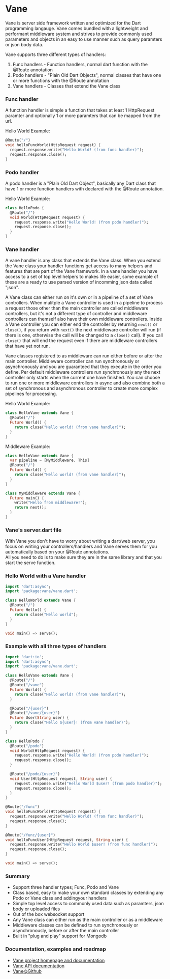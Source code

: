 Vane
=========

Vane is server side framework written and optimized for the Dart programming 
langauge. Vane comes bundled with a lightweight and performant middleware 
system and strives to provide commonly used parameters and objects in an easy
to use manner such as query paramters or json body data. 

Vane supports three different types of handlers:

1. Func handlers - Function handlers, normal dart function with the @Route annotation 
2. Podo handlers - "Plain Old Dart Objects", normal classes that have one or more 
functions with the @Route annotation
3. Vane handlers - Classes that extend the Vane class

### Func handler 
A function handler is simple a function that takes at least 1 HttpRequest paramter and 
optionally 1 or more paramters that can be mapped from the url.

Hello World Example:
```dart
@Route("/")
void helloFuncWorld(HttpRequest request) {
  request.response.write("Hello World! (from func handler)");
  request.response.close();
}
```

### Podo handler 
A podo handler is a "Plain Old Dart Object", basically any Dart class that have 1 or more
function handlers with declared with the @Route annotation.

Hello World Example:
```dart
class HelloPodo {
  @Route("/")
  void World(HttpRequest request) {
    request.response.write("Hello World! (from podo handler)");
    request.response.close();
  }
}
```

### Vane handler 
A vane handler is any class that extends the Vane class. When you extend the Vane class your 
handler functions get access to many helpers and features that are part of the Vane framework.
In a vane handler you have access to a set of top level helpers to makes life easier, some 
example of these are a ready to use parsed version of incomming json data called "json". 

A Vane class can either run on it's own or in a pipeline of a set of Vane controllers. When 
mulitple a Vane controller is used in a pipeline to process a request those other than the 
main controller are called middleware controllers, but it's not a different type of controller
and middleware controllers can themself also have their own middleware controllers. Inside a 
Vane controller you can either end the controller by returning `next()` or `close()`, if you 
return with `next()` the next middleware controller will run (if there is one, otherwise the 
call will be changed to a `close()` call). If you call `close()` that will end the request 
even if there are middleware controllers that have yet not run.  

Vane classes registered to as middleware can run either before or after 
the main controller. Middleware controller can run synchronously or asynchronously and 
you are guaranteed that they execute in the order you define. Per default middleware controllers
run synchronously any the next controller only starts when the current one have finished. You
can choose to run one or more middleware controllers in async and also combine both a set of 
synchronous and asynchronous controller to create more complex pipelines for processing.

Hello World Example:
```dart
class HelloVane extends Vane {
  @Route("/")
  Future World() { 
    return close("Hello world! (from vane handler)");
  }
}
```

Middleware Example:
```dart
class HelloVane extends Vane {
  var pipeline = [MyMiddleware, This]
  @Route("/")
  Future World() { 
    return close("Hello world! (from vane handler)");
  }
}

class MyMiddleware extends Vane {
  Future main() { 
    write("Hello from middleware!");
    return next();
  }
}
```

### Vane's server.dart file
With Vane you don't have to worry about writing a dart/web server, you focus on writing your 
controllers/handlers and Vane serves them for you automatically based on your @Route annotations.  
All you need to do is to make sure they are in the same library and that you start the serve function. 

### Hello World with a Vane handler  
```dart
import 'dart:async';
import 'package:vane/vane.dart';

class HelloWorld extends Vane {
  @Route("/")
  Future Hello() {
    return close("Hello world");
  }
}

void main() => serve();
```

### Example with all three types of handlers 
```dart
import 'dart:io';
import 'dart:async';
import 'package:vane/vane.dart';

class HelloVane extends Vane {
  @Route("/")
  @Route("/vane")
  Future World() {
    return close("Hello world! (from vane handler)");
  }

  @Route("/{user}")
  @Route("/vane/{user}")
  Future User(String user) {
    return close("Hello ${user}! (from vane handler)");
  }
}

class HelloPodo {
  @Route("/podo")
  void World(HttpRequest request) {
    request.response.write("Hello World! (from podo handler)");
    request.response.close();
  }

  @Route("/podo/{user}")
  void User(HttpRequest request, String user) {
    request.response.write("Hello World $user! (from podo handler)");
    request.response.close();
  }
}

@Route("/func")
void helloFuncWorld(HttpRequest request) {
  request.response.write("Hello World! (from func handler)");
  request.response.close();
}

@Route("/func/{user}")
void helloFuncUser(HttpRequest request, String user) {
  request.response.write("Hello World $user! (from func handler)");
  request.response.close();
}

void main() => serve();
```

### Summary
* Support three handler types; Func, Podo and Vane
* Class based, easy to make your own standard classes by extending any Podo or Vane class and addingyour handlers
* Simple top level access to commonly used data such as paramters, json body or uploaded files
* Out of the box websocket support
* Any Vane  class can either run as the main controller or as a middleware
* Middleware classes can be defined to run synchronously or asynchronously, before or after the main controller
* Built in "plug and play" support for Mongodb 

### Documentation, examples and roadmap
* [Vane project homepage and documentation](http://www.dartvoid.com/vane/)
* [Vane API documentation](http://www.dartvoid.com/docs/vaneapi/)
* [Vane@Github](https://github.com/DartVoid/Vane)

